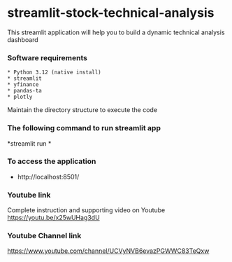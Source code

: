 # streamlit-stock-technical-analysis
 This streamlit application will help you to build a dynamic technical analysis dashboard

### Software requirements
	* Python 3.12 (native install)
	* streamlit
 	* yfinance
	* pandas-ta
	* plotly
 	
Maintain the directory  structure to execute the code
### The following command to run streamlit app
 *streamlit run *
### To access  the application 
 * http://localhost:8501/ 

### Youtube link
Complete instruction and supporting video on Youtube
https://youtu.be/x25wUHag3dU

### Youtube Channel link
https://www.youtube.com/channel/UCVyNVB6evazPGWWC83TeQxw
